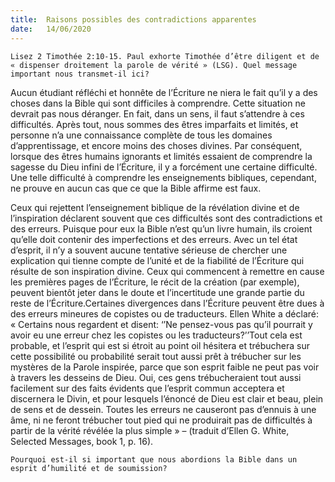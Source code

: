 ```yaml
---
title:  Raisons possibles des contradictions apparentes
date:   14/06/2020
---
```


`Lisez 2 Timothée 2:10-15. Paul exhorte Timothée d’être diligent et de « dispenser droitement la parole de vérité » (LSG). Quel message important nous transmet-il ici?`

Aucun étudiant réfléchi et honnête de l’Écriture ne niera le fait qu’il y a des choses dans la Bible qui sont difficiles à comprendre. Cette situation ne devrait pas nous déranger. En fait, dans un sens, il faut s’attendre à ces difficultés. Après tout, nous sommes des êtres imparfaits et limités, et personne n’a une connaissance complète de tous les domaines d’apprentissage, et encore moins des choses divines. Par conséquent, lorsque des êtres humains ignorants et limités essaient de comprendre la sagesse du Dieu infini de l’Écriture, il y a forcément une certaine difficulté. Une telle difficulté à comprendre les enseignements bibliques, cependant, ne prouve en aucun cas que ce que la Bible affirme est faux.

Ceux qui rejettent l’enseignement biblique de la révélation divine et de l’inspiration déclarent souvent que ces difficultés sont des contradictions et des erreurs. Puisque pour eux la Bible n’est qu’un livre humain, ils croient qu’elle doit contenir des imperfections et des erreurs. Avec un tel état d’esprit, il n’y a souvent aucune tentative sérieuse de chercher une explication qui tienne compte de l’unité et de la fiabilité de l’Écriture qui résulte de son inspiration divine. Ceux qui commencent à remettre en cause les premières pages de l’Écriture, le récit de la création (par exemple), peuvent bientôt jeter dans le doute et l’incertitude une grande partie du reste de l’Écriture.Certaines divergences dans l’Écriture peuvent être dues à des erreurs mineures de copistes ou de traducteurs. Ellen White a déclaré: « Certains nous regardent et disent: ‘’Ne pensez-vous pas qu’il pourrait y avoir eu une erreur chez les copistes ou les traducteurs?’’Tout cela est probable, et l’esprit qui est si étroit au point oil hésitera et trébuchera sur cette possibilité ou probabilité serait tout aussi prêt à trébucher sur les mystères de la Parole inspirée, parce que son esprit faible ne peut pas voir à travers les desseins de Dieu. Oui, ces gens trébucheraient tout aussi facilement sur des faits évidents que l’esprit commun acceptera et discernera le Divin, et pour lesquels l’énoncé de Dieu est clair et beau, plein de sens et de dessein. Toutes les erreurs ne causeront pas d’ennuis à une âme, ni ne feront trébucher tout pied qui ne produirait pas de difficultés à partir de la vérité révélée la plus simple » – (traduit d’Ellen G. White, Selected Messages, book 1, p. 16).

`Pourquoi est-il si important que nous abordions la Bible dans un esprit d’humilité et de soumission?`
